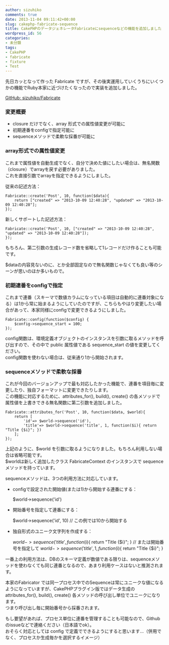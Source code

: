 ```yaml
---
author: sizuhiko
comments: true
date: 2013-11-04 09:11:42+00:00
slug: cakephp-fabricate-sequence
title: CakePHPのデータジェネレータFabricateにsequenceなどの機能を追加しました
wordpress_id: 56
categories:
- 未分類
tags:
- CakePHP
- fabricate
- fixture
- Test
---
```


<!-- more -->先日カッとなって作った Fabricate ですが、その後実運用していくうちにいくつかの機能でRuby本家に近づけたくなったので実装を追加しました。  
  
[GitHub: sizuhiko/Fabricate](https://github.com/sizuhiko/Fabricate)  
  


### 変更概要

  


  * closure だけでなく、array 形式での属性値変更が可能に
  * 初期連番をconfigで指定可能に
  * sequenceメソッドで柔軟な採番が可能に
  
  


### array形式での属性値変更

  
これまで属性値を自動生成でなく、自分で決めた値にしたい場合は、無名関数（closure）でarrayを戻す必要がありました。  
これを直接引数でarrayを指定できるようにしました。  
  
従来の記述方法：  

    
    
    Fabricate::create('Post', 10, function($data){
        return ["created" => "2013-10-09 12:40:28", "updated" => "2013-10-09 12:40:28"];
    });
    

  
  
新しくサポートした記述方法：  

    
    
    Fabricate::create('Post', 10, ["created" => "2013-10-09 12:40:28", "updated" => "2013-10-09 12:40:28"]);
    });
    

  
もちろん、第二引数の生成レコード数を省略して1レコードだけ作ることも可能です。  
  
$dataの内容見ないのに、とか全部固定なので無名関数じゃなくても良い等のシーンが思いのほか多いもので。  
  


### 初期連番をconfigで指定

  
これまで連番（スキーマで数値カラムになっている項目は自動的に連番対象になる）は1から常に始まるようにしていたのですが、こちらもやはり変更したい場合があって、本家同様にconfigで変更できるようにしました。  
  

    
    
    Fabricate::config(function($config) {
        $config->sequence_start = 100;
    });
    

  
  
config関数は、環境定義オブジェクトのインスタンスを引数に取るメソッドを呼び出すので、その中で public 属性値である sequence_start の値を変更してください。  
config関数を使わない場合は、従来通り1から開始されます。  
  


### sequenceメソッドで柔軟な採番

  
これが今回のバージョンアップで最も対応したかった機能で、連番を項目毎に変更したり、独自フォーマットに変更できたりします。  
この機能に対応するために、attributes_for(), build(), create() の各メソッドで属性値を上書きできる無名関数に第二引数を追加しました。  
  

    
    
    Fabricate::attributes_for('Post', 10, function($data, $world){
        return [
            'id'=> $world->sequence('id'),
            'title'=> $world->sequence('title', 1, function($i){ return "Title {$i}"; })
        ];
    });
    

  
  
上記のように、$world を引数に取るようになりました。もちろん利用しない場合は省略可能です。  
$worldは新しく追加したクラス FabricateContext のインスタンスで sequence メソッドを持っています。  
  
sequenceメソッドは、3つの利用方法に対応しています。  


  * configで設定された開始値(または1)から開始する連番にする：   

    
    $world->sequence('id')

  * 開始番号を指定して連番にする：  

    
    $world->sequence('id', 10) // この例では10から開始する

  * 独自形式のユニーク文字列を作成する：  

    
    
    $world->sequence('title', function($i){ return "Title {$i}"; }
    // または開始番号を指定して
    $world->sequence('title', 1, function($i){ return "Title {$i}"; }
    

  
一番上の利用方法は、DBのスキーマ定義が数値である限りは、sequenceメソッドを使わなくても同じ連番となるので、あまり利用ケースはないと推測されます。  
  
本家のFabricator では同一プロセス中でのSequenceは常にユニークな値になるようになっていますが、CakePHPプラグイン版ではデータ生成のattributes_for(), build(), create() 各メソッドの呼び出し単位でユニークになります。  
つまり呼び出し毎に開始番号から採番されます。  
  
もし要望があれば、プロセス単位に連番を管理することも可能なので、Githubのissueなどで連絡ください（日本語でok）。  
おそらく対応としては config で定義でできるようにすると思います...（併用でなく、プロセスか生成毎かを選択するイメージ）  
  

